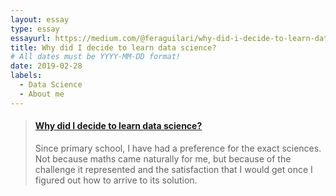 ```yaml
---
layout: essay
type: essay
essayurl: https://medium.com/@feraguilari/why-did-i-decide-to-learn-data-science-b85e1ccb344a
title: Why did I decide to learn data science?
# All dates must be YYYY-MM-DD format!
date: 2019-02-28
labels:
  - Data Science
  - About me
---
```


<blockquote class="embedly-card" data-card-controls="0"><h4><a href="https://medium.com/@feraguilari/why-did-i-decide-to-learn-data-science-b85e1ccb344a">Why did I decide to learn data science?</a></h4><p> Since primary school, I have had a preference for the exact sciences. Not because maths came naturally for me, but because of the challenge it represented and the satisfaction that I would get once I figured out how to arrive to its solution.</p></blockquote>
<script async src="//cdn.embedly.com/widgets/platform.js" charset="UTF-8"></script>
